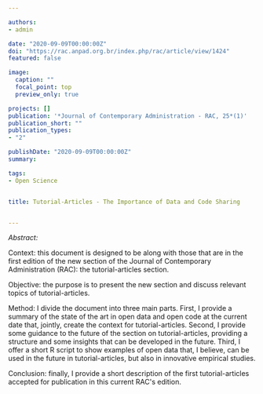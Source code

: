 ```yaml
---

authors:
- admin

date: "2020-09-09T00:00:00Z"
doi: "https://rac.anpad.org.br/index.php/rac/article/view/1424"
featured: false

image: 
  caption: ""
  focal_point: top
  preview_only: true

projects: []
publication: '*Journal of Contemporary Administration - RAC, 25*(1)'
publication_short: ""
publication_types:
- "2"

publishDate: "2020-09-09T00:00:00Z"
summary: 

tags:
- Open Science


title: Tutorial-Articles - The Importance of Data and Code Sharing


---
```



*Abstract:*

Context: this document is designed to be along with those that are in the first edition of the new section of the Journal of Contemporary Administration (RAC): the tutorial-articles section. 

Objective: the purpose is to present the new section and discuss relevant topics of tutorial-articles. 

Method: I divide the document into three main parts. First, I provide a summary of the state of the art in open data and open code at the current date that, jointly, create the context for tutorial-articles. Second, I provide some guidance to the future of the section on tutorial-articles, providing a structure and some insights that can be developed in the future. Third, I offer a short R script to show examples of open data that, I believe, can be used in the future in tutorial-articles, but also in innovative empirical studies. 

Conclusion: finally, I provide a short description of the first tutorial-articles accepted for publication in this current RAC's edition.
